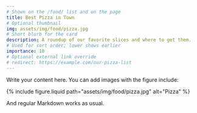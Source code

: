```yaml
---
# Shown on the /food/ list and on the page
title: Best Pizza in Town
# Optional thumbnail
img: assets/img/food/pizza.jpg
# Short blurb for the card
description: A roundup of our favorite slices and where to get them.
# Used for sort order; lower shows earlier
importance: 10
# Optional external link override
# redirect: https://example.com/our-pizza-list
---
```


Write your content here. You can add images with the figure include:

{% include figure.liquid path="assets/img/food/pizza.jpg" alt="Pizza" %}

And regular Markdown works as usual.

